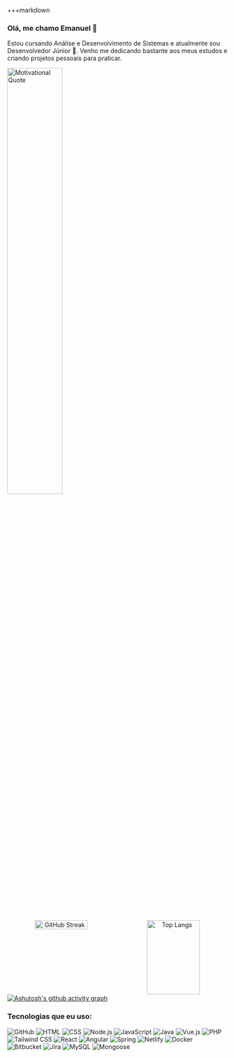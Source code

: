 +++markdown
### Olá, me chamo Emanuel 🤙

Estou cursando Análise e Desenvolvimento de Sistemas e atualmente sou Desenvolvedor Júnior 💪. Venho me dedicando bastante aos meus estudos e criando projetos pessoais para praticar.

<img src="https://crmpiperun.com/wp-content/uploads/2019/02/frases-motivacionais-90-Os-unicos-limites-das-pessoas-sao-o-tamanho-de-suas-ideias-e-o-grau-de-sua-dedicacao-e1697485251423.png" alt="Motivational Quote" width="50%" />

<div align="center" style="display:flex; justify-content:space-between; style="height="50%" >
  <img src="https://streak-stats.demolab.com/?user=enascentedev&theme=dark" alt="GitHub Streak" width="49% height="200px" />
  <img src="https://github-readme-stats.vercel.app/api/top-langs/?username=enascentedev&layout=compact&hide_border=true&title_color=00bfbf&text_color=00bfbf&bg_color=0d1117" width="49%" height="170px" alt="Top Langs"  />
</div>
<a href="https://github.com/ashutosh00710/github-readme-activity-graph">
  <img src="https://github-readme-activity-graph.vercel.app/graph?username=enascentedev&bg_color=000000&color=15e5a6&line=07e9a5&point=0a855c&area=true&hide_border=true" alt="Ashutosh's github activity graph"/>
</a>

### Tecnologias que eu uso:

![GitHub](https://img.shields.io/badge/GitHub-100000?style=for-the-badge&logo=github&logoColor=white)
![HTML](https://img.shields.io/badge/HTML-239120?style=for-the-badge&logo=html5&logoColor=white)
![CSS](https://img.shields.io/badge/CSS-239120?&style=for-the-badge&logo=css3&logoColor=white)
![Node.js](https://img.shields.io/badge/Node.js-43853D?style=for-the-badge&logo=node.js&logoColor=white)
![JavaScript](https://img.shields.io/badge/JavaScript-323330?style=for-the-badge&logo=javascript&logoColor=F7DF1E)
![Java](https://img.shields.io/badge/Java-ED8B00?style=for-the-badge&logo=java&logoColor=white)
![Vue.js](https://img.shields.io/badge/Vue.js-4FC08D?style=for-the-badge&logo=vue.js&logoColor=white)
![PHP](https://img.shields.io/badge/PHP-777BB4?style=for-the-badge&logo=php&logoColor=white)
![Tailwind CSS](https://img.shields.io/badge/Tailwind%20CSS-38B2AC?style=for-the-badge&logo=tailwind-css&logoColor=white)
![React](https://img.shields.io/badge/React-20232A?style=for-the-badge&logo=react&logoColor=61DAFB)
![Angular](https://img.shields.io/badge/Angular-DD0031?style=for-the-badge&logo=angular&logoColor=white)
![Spring](https://img.shields.io/badge/Spring-6DB33F?style=for-the-badge&logo=spring&logoColor=white)
![Netlify](https://img.shields.io/badge/Netlify-00C7B7?style=for-the-badge&logo=netlify&logoColor=white)
![Docker](https://img.shields.io/badge/Docker-2496ED?style=for-the-badge&logo=docker&logoColor=white)
![Bitbucket](https://img.shields.io/badge/Bitbucket-0052CC?style=for-the-badge&logo=bitbucket&logoColor=white)
![Jira](https://img.shields.io/badge/Jira-0052CC?style=for-the-badge&logo=jira&logoColor=white)
![MySQL](https://img.shields.io/badge/MySQL-4479A1?style=for-the-badge&logo=mysql&logoColor=white)
![Mongoose](https://img.shields.io/badge/Mongoose-47A248?style=for-the-badge&logo=mongoose&logoColor=white)

